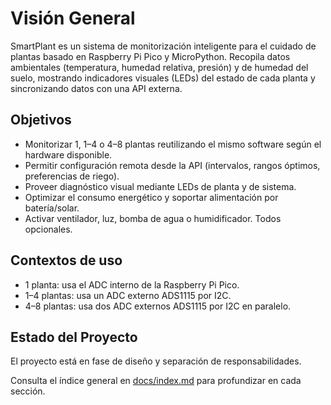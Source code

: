 # Visión General

SmartPlant es un sistema de monitorización inteligente para el cuidado de plantas basado en Raspberry Pi Pico y MicroPython. 
Recopila datos ambientales (temperatura, humedad relativa, presión) y de humedad del suelo, mostrando indicadores visuales (LEDs) del estado de cada planta y sincronizando datos con una API externa.

## Objetivos
- Monitorizar 1, 1–4 o 4–8 plantas reutilizando el mismo software según el hardware disponible.
- Permitir configuración remota desde la API (intervalos, rangos óptimos, preferencias de riego).
- Proveer diagnóstico visual mediante LEDs de planta y de sistema.
- Optimizar el consumo energético y soportar alimentación por batería/solar.
- Activar ventilador, luz, bomba de agua o humidificador. Todos opcionales.

## Contextos de uso
- 1 planta: usa el ADC interno de la Raspberry Pi Pico.
- 1–4 plantas: usa un ADC externo ADS1115 por I2C.
- 4–8 plantas: usa dos ADC externos ADS1115 por I2C en paralelo.

## Estado del Proyecto
El proyecto está en fase de diseño y separación de responsabilidades. 

Consulta el índice general en [docs/index.md](docs/index.md) para profundizar en cada sección.
